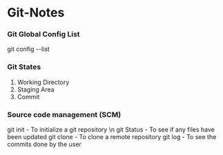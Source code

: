 # Git-Notes

### Git Global Config List

git config --list

### Git States

1. Working Directory
2. Staging Area
3. Commit

### Source code management (SCM)

git init - To initialize a git repository \n
git Status - To see if any files have been updated
git clone - To clone a remote repository
git log - To see the commits done by the user
